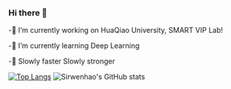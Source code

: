 ### Hi there 👋
-🔭 I’m currently working on HuaQiao University, SMART VIP Lab!

-🌱 I’m currently learning Deep Learning

-🤔 Slowly faster Slowly stronger

 [![Top Langs](https://github-readme-stats.vercel.app/api/top-langs/?username=Sirwenhao&layout=compact)](https://github.com/Sirwenhao/github-readme-stats)  ![Sirwenhao's GitHub stats](https://github-readme-stats.vercel.app/api?username=Sirwenhao&theme=vue&show_icons=true)
<!--
**Sirwenhao/Sirwenhao** is a ✨ _special_ ✨ repository because its `README.md` (this file) appears on your GitHub profile.

Here are some ideas to get you started:

- 🔭 I’m currently working on HuaQiao University
- 🌱 I’m currently learning Deep Learning
- 👯 I’m looking to collaborate on ...
- 🤔 I’m looking for help with ...
- 💬 Ask me about ...
- 📫 How to reach me: ...
- 😄 Pronouns: ...
- ⚡ Fun fact: ...
-->
